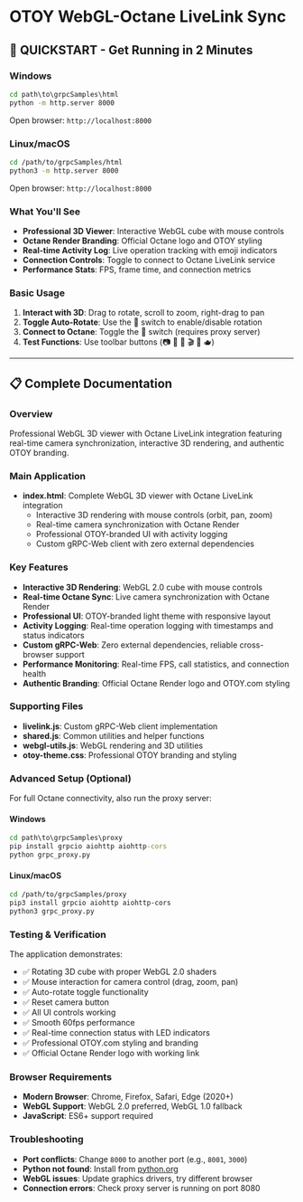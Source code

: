 # OTOY WebGL-Octane LiveLink Sync

## 🚀 QUICKSTART - Get Running in 2 Minutes

### Windows
```cmd
cd path\to\grpcSamples\html
python -m http.server 8000
```
Open browser: `http://localhost:8000`

### Linux/macOS
```bash
cd /path/to/grpcSamples/html
python3 -m http.server 8000
```
Open browser: `http://localhost:8000`

### What You'll See
- **Professional 3D Viewer**: Interactive WebGL cube with mouse controls
- **Octane Render Branding**: Official Octane logo and OTOY styling
- **Real-time Activity Log**: Live operation tracking with emoji indicators
- **Connection Controls**: Toggle to connect to Octane LiveLink service
- **Performance Stats**: FPS, frame time, and connection metrics

### Basic Usage
1. **Interact with 3D**: Drag to rotate, scroll to zoom, right-drag to pan
2. **Toggle Auto-Rotate**: Use the 🧊 switch to enable/disable rotation
3. **Connect to Octane**: Toggle the 🔌 switch (requires proxy server)
4. **Test Functions**: Use toolbar buttons (📷 📸 🔄 🎬 📂 🫖)

---

## 📋 Complete Documentation

### Overview
Professional WebGL 3D viewer with Octane LiveLink integration featuring real-time camera synchronization, interactive 3D rendering, and authentic OTOY branding.

### Main Application
- **index.html**: Complete WebGL 3D viewer with Octane LiveLink integration
  - Interactive 3D rendering with mouse controls (orbit, pan, zoom)
  - Real-time camera synchronization with Octane Render
  - Professional OTOY-branded UI with activity logging
  - Custom gRPC-Web client with zero external dependencies

### Key Features
- **Interactive 3D Rendering**: WebGL 2.0 cube with mouse controls
- **Real-time Octane Sync**: Live camera synchronization with Octane Render
- **Professional UI**: OTOY-branded light theme with responsive layout
- **Activity Logging**: Real-time operation logging with timestamps and status indicators
- **Custom gRPC-Web**: Zero external dependencies, reliable cross-browser support
- **Performance Monitoring**: Real-time FPS, call statistics, and connection health
- **Authentic Branding**: Official Octane Render logo and OTOY.com styling

### Supporting Files
- **livelink.js**: Custom gRPC-Web client implementation
- **shared.js**: Common utilities and helper functions
- **webgl-utils.js**: WebGL rendering and 3D utilities
- **otoy-theme.css**: Professional OTOY branding and styling

### Advanced Setup (Optional)
For full Octane connectivity, also run the proxy server:

#### Windows
```cmd
cd path\to\grpcSamples\proxy
pip install grpcio aiohttp aiohttp-cors
python grpc_proxy.py
```

#### Linux/macOS
```bash
cd /path/to/grpcSamples/proxy
pip3 install grpcio aiohttp aiohttp-cors
python3 grpc_proxy.py
```

### Testing & Verification
The application demonstrates:
- ✅ Rotating 3D cube with proper WebGL 2.0 shaders
- ✅ Mouse interaction for camera control (drag, zoom, pan)
- ✅ Auto-rotate toggle functionality
- ✅ Reset camera button
- ✅ All UI controls working
- ✅ Smooth 60fps performance
- ✅ Real-time connection status with LED indicators
- ✅ Professional OTOY.com styling and branding
- ✅ Official Octane Render logo with working link

### Browser Requirements
- **Modern Browser**: Chrome, Firefox, Safari, Edge (2020+)
- **WebGL Support**: WebGL 2.0 preferred, WebGL 1.0 fallback
- **JavaScript**: ES6+ support required

### Troubleshooting
- **Port conflicts**: Change `8000` to another port (e.g., `8001`, `3000`)
- **Python not found**: Install from [python.org](https://python.org)
- **WebGL issues**: Update graphics drivers, try different browser
- **Connection errors**: Check proxy server is running on port 8080